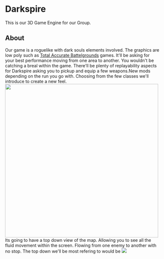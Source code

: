 # Darkspire 
This is our 3D Game Engine for our Group.

## About

Our game is a roguelike with dark souls elements involved. The graphics are low poly such as [Total Accurate Battelgrounds](https://www.google.com/search?client=opera-gx&hs=1oH&sca_esv=83baeecfea64ff8d&sxsrf=ADLYWILtO-cVCopZaaGVwWsV8KQPM91lxg:1728564400915&q=totally+accurate+battle+simulator&udm=2&fbs=AEQNm0Aa4sjWe7Rqy32pFwRj0UkWd8nbOJfsBGGB5IQQO6L3J7pRxUp2pI1mXV9fBsfh39KRvAkf_RbLmqO8b2Na6CPIBLMA2-hsroqVtXn5etlxxwf68tQxJ2N2uG9qHFf3SeDUe-Q9UTbzyXHp_UgmMIZPJedoOQbXjnExXFviOh_YBSq89Os&sa=X&ved=2ahUKEwiJ5NmY7IOJAxWZVkEAHaGFEScQtKgLegQIDxAB&biw=2087&bih=1031&dpr=0.9#vhid=c-hMFUeF6N2RpM&vssid=mosaic) games. It'll be asking for your best performance moving from one area to another. You wouldn't be catching a breal within the game. There'll be plenty of replayability aspects for Darkspire asking you to pickup and equip a few weapons.New mods depending on the run you go with. Choosing from the few classes we'll introduce to create a new feel. <br />
<img src="https://i.kinja-img.com/image/upload/c_fit,q_60,w_1315/ha2xqcsworijykieo3bh.jpg" width="500"> <br />
Its going to have a top down view of the map. Allowing you to see all the fluid movement within the screen. Flowing from one enemy to another with no stop. The top down we'll be most refering to would be <img src= "https://oyster.ignimgs.com/mediawiki/apis.ign.com/hades/2/26/20200917104133_1.jpg?width=640">
